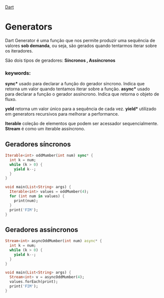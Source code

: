 [Dart](https://github.com/leofds/flutter-class/blob/master/dart/README.md)

# Generators

Dart Generator é uma função que nos permite produzir uma sequência de valores **sob demanda**, ou seja, são gerados quando tentarmos iterar sobre os iteradores.

São dois tipos de geradores: **Síncronos , Assíncronos**

### keywords:

**sync\*** usado para declarar a função do gerador síncrono. Indica que retorna um valor quando tentamos iterar sobre a função.
**async\*** usado para declarar a função o gerador assíncrono. Indica que retorna o objeto de fluxo.


**yeld** retorna um valor único para a sequência de cada vez.
**yield\*** utilizado em generators recursivos para melhorar a performance.


**Iterable** coleção de elementos que podem ser acessador sequencialmente.
**Stream** é como um iterable assíncrono.

## Geradores síncronos

```dart
Iterable<int> oddMumber(int num) sync* {
  int k = num;
  while (k > 0) {
    yield k--;
  }
}
```

```dart
void main(List<String> args) {
  Iterable<int> values = oddMumber(4);
  for (int num in values) {
    print(num);
  }
  print('FIM');
}
```

## Geradores assíncronos

```dart
Stream<int> asyncOddMumber(int num) async* {
  int k = num;
  while (k > 0) {
    yield k--;
  }
}
```

```dart
void main(List<String> args) {
  Stream<int> v = asyncOddMumber(4);
  values.forEach(print);
  print('FIM');
}
```
